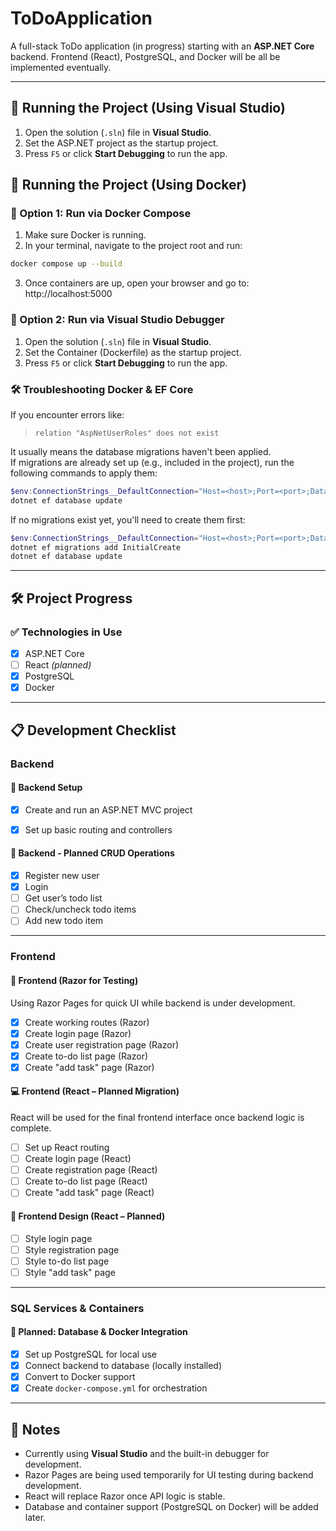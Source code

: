 # ToDoApplication

A full-stack ToDo application (in progress) starting with an **ASP.NET Core** backend. Frontend (React), PostgreSQL, and Docker will be all be implemented eventually.

---

## 🚀 Running the Project (Using Visual Studio)

1. Open the solution (`.sln`) file in **Visual Studio**.
2. Set the ASP.NET project as the startup project.
3. Press `F5` or click **Start Debugging** to run the app.

## 🚀 Running the Project (Using Docker)

### 🔹 Option 1: Run via Docker Compose

1. Make sure Docker is running.
2. In your terminal, navigate to the project root and run:

```bash
docker compose up --build
```

3. Once containers are up, open your browser and go to:
http://localhost:5000

### 🔹 Option 2: Run via Visual Studio Debugger

1. Open the solution (`.sln`) file in **Visual Studio**.
2. Set the Container (Dockerfile) as the startup project.
3. Press `F5` or click **Start Debugging** to run the app.


### 🛠 Troubleshooting Docker & EF Core

If you encounter errors like:

> `relation "AspNetUserRoles" does not exist`

It usually means the database migrations haven't been applied.  
If migrations are already set up (e.g., included in the project), run the following 
commands to apply them:

```powershell
$env:ConnectionStrings__DefaultConnection="Host=<host>;Port=<port>;Database=<database>;Username=<username>;Password=<password>"
dotnet ef database update
```

If no migrations exist yet, you'll need to create them first:

```powershell
$env:ConnectionStrings__DefaultConnection="Host=<host>;Port=<port>;Database=<database>;Username=<username>;Password=<password>"
dotnet ef migrations add InitialCreate
dotnet ef database update
```

---

## 🛠️ Project Progress

### ✅ Technologies in Use
- [X] ASP.NET Core
- [ ] React *(planned)*
- [X] PostgreSQL
- [X] Docker

---

## 📋 Development Checklist

### Backend

#### 🔧 Backend Setup
- [X] Create and run an ASP.NET MVC project
- [X] Set up basic routing and controllers


#### 🔁 Backend - Planned CRUD Operations
  - [X] Register new user
  - [X] Login
  - [ ] Get user’s todo list
  - [ ] Check/uncheck todo items
  - [ ] Add new todo item

---

### Frontend

#### 🧪 Frontend (Razor for Testing)
Using Razor Pages for quick UI while backend is under development.

- [X] Create working routes (Razor)
- [X] Create login page (Razor)
- [X] Create user registration page (Razor)
- [X] Create to-do list page (Razor)
- [X] Create "add task" page (Razor)

#### 💻 Frontend (React – Planned Migration)
React will be used for the final frontend interface once backend logic is complete.
- [ ] Set up React routing
- [ ] Create login page (React)
- [ ] Create registration page (React)
- [ ] Create to-do list page (React)
- [ ] Create "add task" page (React)

#### 🎨 Frontend Design (React – Planned)
- [ ] Style login page
- [ ] Style registration page
- [ ] Style to-do list page
- [ ] Style "add task" page

---

### SQL Services & Containers

#### 🧱 Planned: Database & Docker Integration
- [X] Set up PostgreSQL for local use
- [X] Connect backend to database (locally installed)
- [X] Convert to Docker support
- [X] Create `docker-compose.yml` for orchestration

---

## 📝 Notes
- Currently using **Visual Studio** and the built-in debugger for development.
- Razor Pages are being used temporarily for UI testing during backend development.
- React will replace Razor once API logic is stable.
- Database and container support (PostgreSQL on Docker) will be added later.
